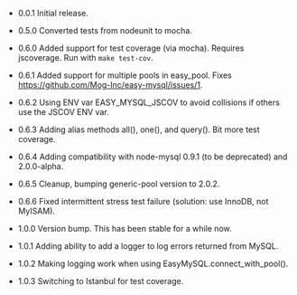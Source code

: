 - 0.0.1
  Initial release.

- 0.5.0
  Converted tests from nodeunit to mocha.

- 0.6.0
  Added support for test coverage (via mocha). Requires jscoverage. Run with ``make test-cov``.

- 0.6.1
  Added support for multiple pools in easy_pool. Fixes https://github.com/Mog-Inc/easy-mysql/issues/1.

- 0.6.2
  Using ENV var EASY_MYSQL_JSCOV to avoid collisions if others use the JSCOV ENV var.

- 0.6.3
  Adding alias methods all(), one(), and query(). Bit more test coverage.

- 0.6.4
  Adding compatibility with node-mysql 0.9.1 (to be deprecated) and 2.0.0-alpha.

- 0.6.5
  Cleanup, bumping generic-pool version to 2.0.2.

- 0.6.6
  Fixed intermittent stress test failure (solution: use InnoDB, not MyISAM).

- 1.0.0
  Version bump.  This has been stable for a while now.

- 1.0.1
  Adding ability to add a logger to log errors returned from MySQL.

- 1.0.2
  Making logging work when using EasyMySQL.connect_with_pool().

- 1.0.3
  Switching to Istanbul for test coverage.
